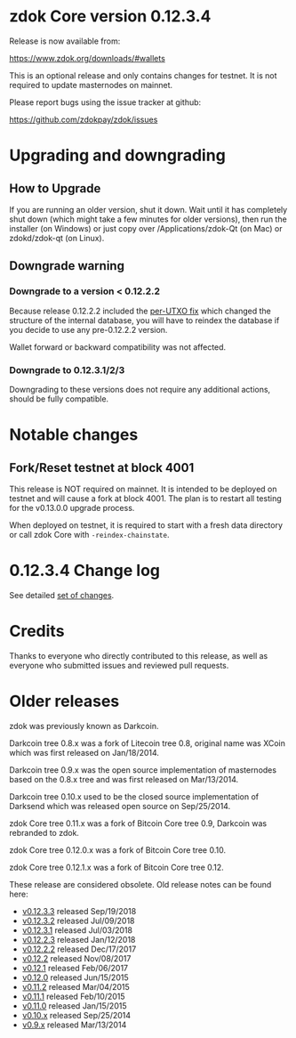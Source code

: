 zdok Core version 0.12.3.4
==========================

Release is now available from:

  <https://www.zdok.org/downloads/#wallets>

This is an optional release and only contains changes for testnet. It is not required to update masternodes on mainnet.

Please report bugs using the issue tracker at github:

  <https://github.com/zdokpay/zdok/issues>


Upgrading and downgrading
=========================

How to Upgrade
--------------

If you are running an older version, shut it down. Wait until it has completely
shut down (which might take a few minutes for older versions), then run the
installer (on Windows) or just copy over /Applications/zdok-Qt (on Mac) or
zdokd/zdok-qt (on Linux).

Downgrade warning
-----------------

### Downgrade to a version < 0.12.2.2

Because release 0.12.2.2 included the [per-UTXO fix](release-notes/zdok/release-notes-0.12.2.2.md#per-utxo-fix)
which changed the structure of the internal database, you will have to reindex
the database if you decide to use any pre-0.12.2.2 version.

Wallet forward or backward compatibility was not affected.

### Downgrade to 0.12.3.1/2/3

Downgrading to these versions does not require any additional actions, should be
fully compatible.


Notable changes
===============

Fork/Reset testnet at block 4001
--------------------------------

This release is NOT required on mainnet. It is intended to be deployed on testnet and will cause a fork at block 4001.
The plan is to restart all testing for the v0.13.0.0 upgrade process.

When deployed on testnet, it is required to start with a fresh data directory or call zdok Core with `-reindex-chainstate`.

0.12.3.4 Change log
===================

See detailed [set of changes](https://github.com/zdokpay/zdok/compare/v0.12.3.3...zdokpay:v0.12.3.4).

Credits
=======

Thanks to everyone who directly contributed to this release,
as well as everyone who submitted issues and reviewed pull requests.


Older releases
==============

zdok was previously known as Darkcoin.

Darkcoin tree 0.8.x was a fork of Litecoin tree 0.8, original name was XCoin
which was first released on Jan/18/2014.

Darkcoin tree 0.9.x was the open source implementation of masternodes based on
the 0.8.x tree and was first released on Mar/13/2014.

Darkcoin tree 0.10.x used to be the closed source implementation of Darksend
which was released open source on Sep/25/2014.

zdok Core tree 0.11.x was a fork of Bitcoin Core tree 0.9,
Darkcoin was rebranded to zdok.

zdok Core tree 0.12.0.x was a fork of Bitcoin Core tree 0.10.

zdok Core tree 0.12.1.x was a fork of Bitcoin Core tree 0.12.

These release are considered obsolete. Old release notes can be found here:

- [v0.12.3.3](https://github.com/zdokpay/zdok/blob/master/doc/release-notes/zdok/release-notes-0.12.3.3.md) released Sep/19/2018
- [v0.12.3.2](https://github.com/zdokpay/zdok/blob/master/doc/release-notes/zdok/release-notes-0.12.3.2.md) released Jul/09/2018
- [v0.12.3.1](https://github.com/zdokpay/zdok/blob/master/doc/release-notes/zdok/release-notes-0.12.3.1.md) released Jul/03/2018
- [v0.12.2.3](https://github.com/zdokpay/zdok/blob/master/doc/release-notes/zdok/release-notes-0.12.2.3.md) released Jan/12/2018
- [v0.12.2.2](https://github.com/zdokpay/zdok/blob/master/doc/release-notes/zdok/release-notes-0.12.2.2.md) released Dec/17/2017
- [v0.12.2](https://github.com/zdokpay/zdok/blob/master/doc/release-notes/zdok/release-notes-0.12.2.md) released Nov/08/2017
- [v0.12.1](https://github.com/zdokpay/zdok/blob/master/doc/release-notes/zdok/release-notes-0.12.1.md) released Feb/06/2017
- [v0.12.0](https://github.com/zdokpay/zdok/blob/master/doc/release-notes/zdok/release-notes-0.12.0.md) released Jun/15/2015
- [v0.11.2](https://github.com/zdokpay/zdok/blob/master/doc/release-notes/zdok/release-notes-0.11.2.md) released Mar/04/2015
- [v0.11.1](https://github.com/zdokpay/zdok/blob/master/doc/release-notes/zdok/release-notes-0.11.1.md) released Feb/10/2015
- [v0.11.0](https://github.com/zdokpay/zdok/blob/master/doc/release-notes/zdok/release-notes-0.11.0.md) released Jan/15/2015
- [v0.10.x](https://github.com/zdokpay/zdok/blob/master/doc/release-notes/zdok/release-notes-0.10.0.md) released Sep/25/2014
- [v0.9.x](https://github.com/zdokpay/zdok/blob/master/doc/release-notes/zdok/release-notes-0.9.0.md) released Mar/13/2014

